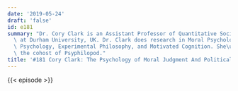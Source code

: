 ```yaml
---
date: '2019-05-24'
draft: 'false'
id: e181
summary: "Dr. Cory Clark is an Assistant Professor of Quantitative Social Psychology\
  \ at Durham University, UK. Dr. Clark does research in Moral Psychology, Political\
  \ Psychology, Experimental Philosophy, and Motivated Cognition. She\u2019s also\
  \ the cohost of Psyphilopod."
title: '#181 Cory Clark: The Psychology of Moral Judgment And Political Bias'
---
```

{{< episode >}}
